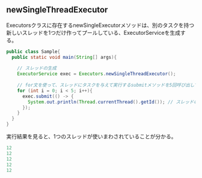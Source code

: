 ## newSingleThreadExecutor

Executorsクラスに存在するnewSingleExecutorメソッドは、別のタスクを持つ新しいスレッドを1つだけ作ってプールしている、ExecutorServiceを生成する。

```Java
public class Sample{
  public static void main(String[] args){
    
    // スレッドの生成
    ExecutorService exec = Executors.newSingleThreadExecutor();
    
    // for文を使って、スレッドにタスクを与えて実行するsubmitメソッドを5回呼び出している
    for (int i = 0; i < 5; i++){
      exec.submit(() -> {
        System.out.println(Thread.currentThread().getId()); // スレッドのIDを取得
      });
    }
  }
}
```

実行結果を見ると、1つのスレッドが使いまわされていることが分かる。

```Java
12
12
12
12
12
```
